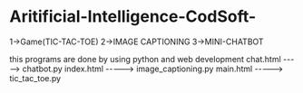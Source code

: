 # Aritificial-Intelligence-CodSoft-
1->Game(TIC-TAC-TOE) 2->IMAGE CAPTIONING 3->MINI-CHATBOT

this programs are done by using python and web development
chat.html   ----->   chatbot.py
index.html  ----->   image_captioning.py
main.html   ----->   tic_tac_toe.py

